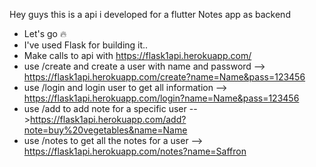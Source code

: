 Hey guys this is a api i developed for a flutter Notes app as backend

- Let's go 🔥
- I've used Flask for building it..
- Make calls to api with https://flask1api.herokuapp.com/
- use /create and create a user with name and password --> https://flask1api.herokuapp.com/create?name=Name&pass=123456
- use /login and login user to get all information --> https://flask1api.herokuapp.com/login?name=Name&pass=123456
- use /add to add note for a specific user -->https://flask1api.herokuapp.com/add?note=buy%20vegetables&name=Name
- use /notes to get all the notes for a user --> https://flask1api.herokuapp.com/notes?name=Saffron
